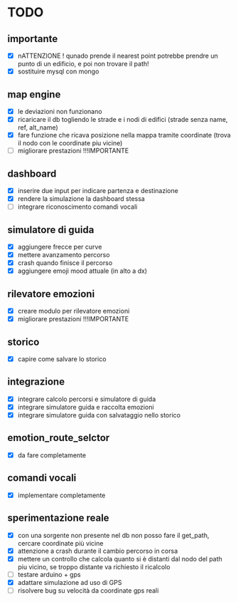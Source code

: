 # TODO

## importante
* [x] nATTENZIONE !   qunado prende il nearest point potrebbe prendre un punto di un edificio, e poi non trovare il path!
* [x] sostituire mysql con mongo

## map engine
* [x] le deviazioni non funzionano
* [x] ricaricare il db togliendo le strade e i nodi di edifici (strade senza name, ref, alt_name)
* [x] fare funzione che ricava posizione nella mappa tramite coordinate (trova il nodo con le coordinate piu vicine)
* [ ] migliorare prestazioni !!!IMPORTANTE

## dashboard
* [x] inserire due input per indicare partenza e destinazione
* [x] rendere la simulazione la dashboard stessa
* [ ] integrare riconoscimento comandi vocali

## simulatore di guida
* [x] aggiungere frecce per curve
* [x] mettere avanzamento percorso
* [x] crash quando finisce il percorso
* [x] aggiungere emoji mood attuale (in alto a dx)

## rilevatore emozioni
* [x] creare modulo per rilevatore emozioni
* [x] migliorare prestazioni !!!IMPORTANTE

## storico
* [x] capire come salvare lo storico

## integrazione
* [x] integrare calcolo percorsi e simulatore di guida
* [x] integrare simulatore guida e raccolta emozioni
* [x] integrare simulatore guida con salvataggio nello storico

## emotion_route_selctor
* [x] da fare completamente

## comandi vocali
* [x] implementare completamente

## sperimentazione reale
* [x] con una sorgente non presente nel db non posso fare il get_path, cercare coordinate più vicine
* [x] attenzione a crash durante il cambio percorso in corsa
* [x] mettere un controllo che calcola quanto si è distanti dal nodo del path piu vicino, se troppo distante va richiesto il ricalcolo 
* [ ] testare arduino + gps
* [x] adattare simulazione ad uso di GPS
* [ ] risolvere bug su velocità da coordinate gps reali